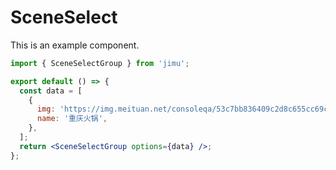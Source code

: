 # SceneSelect

This is an example component.

```jsx
import { SceneSelectGroup } from 'jimu';

export default () => {
  const data = [
    {
      img: 'https://img.meituan.net/consoleqa/53c7bb836409c2d8c655cc69cc4768f5869527.png',
      name: '重庆火锅',
    },
  ];
  return <SceneSelectGroup options={data} />;
};
```
